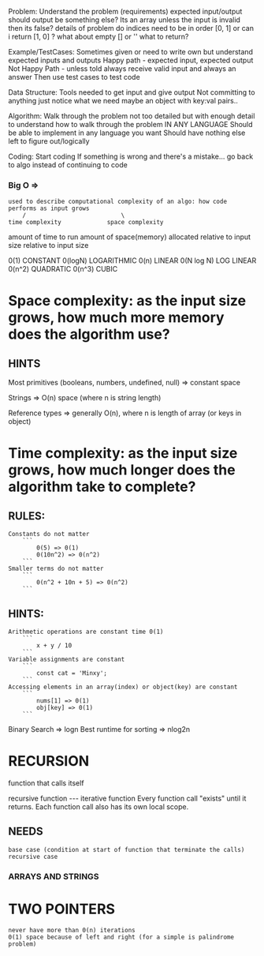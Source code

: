 
Problem: Understand the problem (requirements) expected input/output
    should output be something else? Its an array unless the input is invalid then its false?
    details of problem
    do indices need to be in order [0, 1] or can i return [1, 0] ?
    what about empty [] or '' what to return?

Example/TestCases: Sometimes given or need to write own but understand expected inputs and outputs
    Happy path - expected input, expected output
    Not Happy Path - unless told always receive valid input and always an answer
    Then use test cases to test code

Data Structure:
    Tools needed to get input and give output
    Not committing to anything just notice what we need maybe an object with key:val pairs..

Algorithm:
    Walk through the problem not too detailed but with enough detail to understand how to walk through the problem IN ANY LANGUAGE
    Should be able to implement in any language you want
    Should have nothing else left to figure out/logically

Coding:
    Start coding
    If something is wrong and there's a mistake... go back to algo instead of continuing to code
    


### Big O =>
    used to describe computational complexity of an algo: how code performs as input grows
        /                           \
    time complexity             space complexity
amount of time to run          amount of space(memory) allocated relative to input size
relative to input size

0(1) CONSTANT
0(logN) LOGARITHMIC
0(n) LINEAR
0(N log N) LOG LINEAR
0(n^2) QUADRATIC
0(n^3) CUBIC


# Space complexity: as the input size grows, how much more memory does the algorithm use?

## HINTS
Most primitives (booleans, numbers, undefined, null) => constant space

Strings => O(n) space (where n is string length)

Reference types => generally O(n), where n is length of array (or keys in object)



# Time complexity: as the input size grows, how much longer does the algorithm take to complete?


## RULES:
    Constants do not matter
        ```
            0(5) => 0(1)
            0(10n^2) => 0(n^2)
        ```
    Smaller terms do not matter
        ```
            0(n^2 + 10n + 5) => 0(n^2)
        ```

## HINTS:
    Arithmetic operations are constant time 0(1)
        ```
            x + y / 10
        ```
    Variable assignments are constant
        ```
            const cat = 'Minxy';
        ```
    Accessing elements in an array(index) or object(key) are constant
        ```
            nums[1] => 0(1)
            obj[key] => 0(1)
        ```

Binary Search => logn
Best runtime for sorting => nlog2n

# RECURSION
function that calls itself

recursive function --- iterative function
Every function call "exists" until it returns.
Each function call also has its own local scope.

## NEEDS
    base case (condition at start of function that terminate the calls)
    recursive case

### ARRAYS AND STRINGS


# TWO POINTERS
    never have more than 0(n) iterations
    0(1) space because of left and right (for a simple is palindrome problem)

